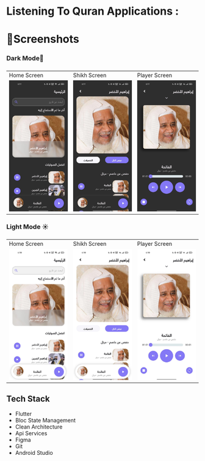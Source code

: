 <h1 align="left">Listening To Quran Applications :</h1>

###

<h1 align="left">📱Screenshots</h1>

<h3 align="left">Dark Mode🌙</h3>

###

<table>
  <tr>
    <td>Home Screen</td>
     <td>Shikh Screen</td>
     <td>Player Screen</td>
  </tr>
  <tr>
    <td><img src="https://github.com/saeedahmed725/astama_quran/blob/main/assets/screenshots/1%20dark.jpg?raw=true" ></td>
    <td><img src="https://github.com/saeedahmed725/astama_quran/blob/main/assets/screenshots/2%20dark.jpg?raw=true" ></td>
    <td><img src="https://github.com/saeedahmed725/astama_quran/blob/main/assets/screenshots/3%20dark.jpg?raw=true" ></td>
  </tr>
 </table>

<h3 align="left">Light Mode ☀️</h3>

###

<table>
  <tr>
    <td>Home Screen</td>
     <td>Shikh Screen</td>
     <td>Player Screen</td>
  </tr>
  <tr>
    <td><img src="https://github.com/saeedahmed725/astama_quran/blob/main/assets/screenshots/1%20light.jpg?raw=true"></td>
    <td><img src="https://github.com/saeedahmed725/astama_quran/blob/main/assets/screenshots/2%20light.jpg?raw=true"></td>
    <td><img src="https://github.com/saeedahmed725/astama_quran/blob/main/assets/screenshots/3%20light.jpg?raw=true"></td>
  </tr>
 </table>

###

<h2 align="left">Tech Stack</h2>

- Flutter
- Bloc State Management
- Clean Architecture
- Api Services 
- Figma
- Git
- Android Studio
